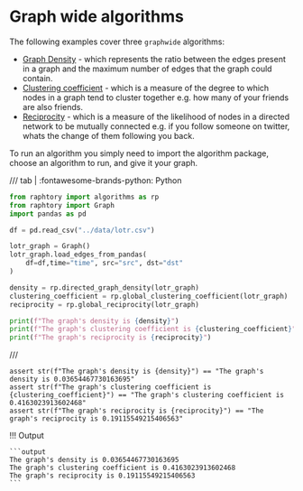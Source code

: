 # Graph wide algorithms

The following examples cover three `graphwide` algorithms:

* [Graph Density](https://en.wikipedia.org/wiki/Dense_graph) - which represents the ratio between the edges present in a graph and the maximum number of edges that the graph could contain.
* [Clustering coefficient](https://en.wikipedia.org/wiki/Clustering_coefficient) - which is a measure of the degree to which nodes in a graph tend to cluster together e.g. how many of your friends are also friends.
* [Reciprocity](https://en.wikipedia.org/wiki/Reciprocity_(network_science)) - which is a measure of the likelihood of nodes in a directed network to be mutually connected e.g. if you follow someone on twitter, whats the change of them following you back.

To run an algorithm you simply need to import the algorithm package, choose an algorithm to run, and give it your graph.

/// tab | :fontawesome-brands-python: Python
```python
from raphtory import algorithms as rp
from raphtory import Graph
import pandas as pd

df = pd.read_csv("../data/lotr.csv")

lotr_graph = Graph()
lotr_graph.load_edges_from_pandas(
    df=df,time="time", src="src", dst="dst"
)

density = rp.directed_graph_density(lotr_graph)
clustering_coefficient = rp.global_clustering_coefficient(lotr_graph)
reciprocity = rp.global_reciprocity(lotr_graph)

print(f"The graph's density is {density}")
print(f"The graph's clustering coefficient is {clustering_coefficient}")
print(f"The graph's reciprocity is {reciprocity}")
```
///

```{.python continuation hide}
assert str(f"The graph's density is {density}") == "The graph's density is 0.03654467730163695"
assert str(f"The graph's clustering coefficient is {clustering_coefficient}") == "The graph's clustering coefficient is 0.4163023913602468"
assert str(f"The graph's reciprocity is {reciprocity}") == "The graph's reciprocity is 0.19115549215406563"
```

!!! Output

    ```output
    The graph's density is 0.03654467730163695
    The graph's clustering coefficient is 0.4163023913602468
    The graph's reciprocity is 0.19115549215406563
    ```
